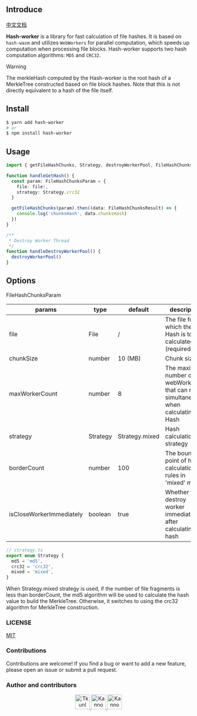 ## Introduce

[中文文档](./README-zh.md)

**Hash-worker** is a library for fast calculation of file hashes. 
It is based on `hash-wasm` and utilizes `WebWorkers` for parallel computation, which speeds up computation when processing file blocks. 
Hash-worker supports two hash computation algorithms: `MD5` and `CRC32`.

> [!WARNING]
> The merkleHash computed by the Hash-worker is the root hash of a MerkleTree constructed based on file block hashes.
Note that this is not directly equivalent to a hash of the file itself.

## Install

```bash
$ yarn add hash-worker
# or
$ npm install hash-worker
```

## Usage

``` ts
import { getFileHashChunks, Strategy, destroyWorkerPool, FileHashChunksResult, FileHashChunksParam } from 'Hash-worker'

function handleGetHash() {
  const param: FileHashChunksParam = {
    file: file!,
    strategy: Strategy.crc32
  }

  getFileHashChunks(param).then((data: FileHashChunksResult) => {
    console.log('chunksHash', data.chunksHash)
  })
}

/**
 * Destroy Worker Thread
 */
function handleDestroyWorkerPool() {
  destroyWorkerPool()
}
```

## Options

FileHashChunksParam

| params                   | type     | default        | description                                                  |
| ------------------------ | -------- | -------------- | ------------------------------------------------------------ |
| file                     | File     | /              | The file for which the Hash is to be calculated (required)   |
| chunkSize                | number   | 10 (MB)        | Chunk size                                                   |
| maxWorkerCount           | number   | 8              | The maximum number of webWorkers that can run simultaneously when calculating the Hash |
| strategy                 | Strategy | Strategy.mixed | Hash calculation strategy                                    |
| borderCount              | number   | 100            | The boundary point of hash calculation rules in 'mixed' mode |
| isCloseWorkerImmediately | boolean  | true           | Whether to destroy worker immediately after calculating the hash |

```ts
// strategy.ts
export enum Strategy {
  md5 = 'md5',
  crc32 = 'crc32',
  mixed = 'mixed',
}
```

When Strategy.mixed strategy is used, if the number of file fragments is less than borderCount, the md5 algorithm will be used to calculate the hash value to build the MerkleTree.
Otherwise, it switches to using the crc32 algorithm for MerkleTree construction.

### LICENSE

[MIT](./LICENSE)

### Contributions

Contributions are welcome! If you find a bug or want to add a new feature, please open an issue or submit a pull request.

### Author and contributors

<p align="center">
  <a href="https://github.com/Tkunl">
    <img src="https://avatars.githubusercontent.com/u/19854081?v=4" width="40" height="40" alt="Tkunl">
  </a>
  <a href="https://github.com/nonzzz">
    <img src="https://avatars.githubusercontent.com/u/52351095?v=4&s=40" width="40" height="40" alt="Kanno">
  </a>
  <a href="https://github.com/Eternal-could">
    <img src="https://avatars.githubusercontent.com/u/74654896?v=4" width="40" height="40" alt="Kanno">
  </a>
</p>
